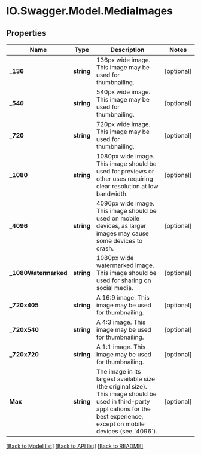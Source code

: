 # IO.Swagger.Model.MediaImages
## Properties

Name | Type | Description | Notes
------------ | ------------- | ------------- | -------------
**_136** | **string** | 136px wide image. This image may be used for thumbnailing. | [optional] 
**_540** | **string** | 540px wide image. This image may be used for thumbnailing. | [optional] 
**_720** | **string** | 720px wide image. This image may be used for thumbnailing. | [optional] 
**_1080** | **string** | 1080px wide image. This image should be used for previews or other uses requiring clear resolution at low bandwidth. | [optional] 
**_4096** | **string** | 4096px wide image. This image should be used on mobile devices, as larger images may cause some devices to crash. | [optional] 
**_1080Watermarked** | **string** | 1080px wide watermarked image. This image should be used for sharing on social media. | [optional] 
**_720x405** | **string** | A 16:9 image. This image may be used for thumbnailing. | [optional] 
**_720x540** | **string** | A 4:3 image. This image may be used for thumbnailing. | [optional] 
**_720x720** | **string** | A 1:1 image. This image may be used for thumbnailing. | [optional] 
**Max** | **string** | The image in its largest available size (the original size). This image should be used in third-party applications for the best experience, except on mobile devices (see &#x60;4096&#x60;). | [optional] 

[[Back to Model list]](../README.md#documentation-for-models) [[Back to API list]](../README.md#documentation-for-api-endpoints) [[Back to README]](../README.md)


